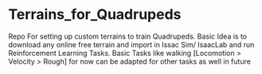 # Terrains_for_Quadrupeds
Repo For setting up custom terrains to train Quadrupeds. Basic Idea is to download any online free terrain and import in Issac Sim/ IsaacLab and run Reinforcement Learning Tasks. Basic Tasks like walking [Locomotion > Velocity > Rough] for now can be adapted for other tasks as well in future
